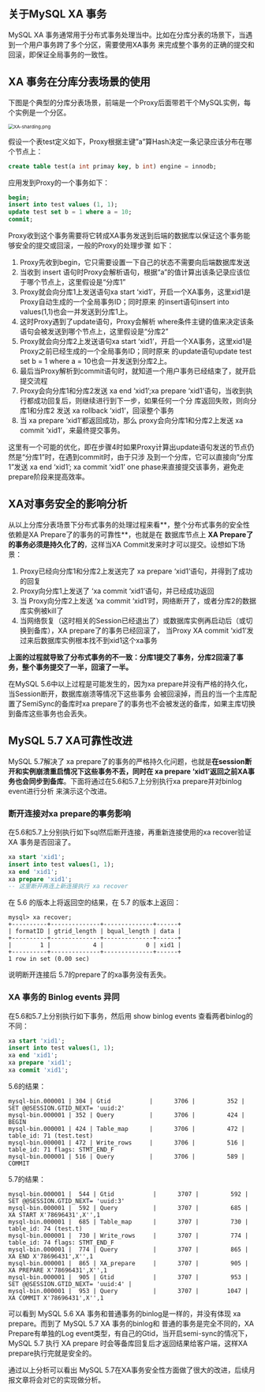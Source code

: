 ## 关于MySQL XA 事务

MySQL XA 事务通常用于分布式事务处理当中。比如在分库分表的场景下，当遇到一个用户事务跨了多个分区，需要使用XA事务 来完成整个事务的正确的提交和回滚，即保证全局事务的一致性。

## XA 事务在分库分表场景的使用

下图是个典型的分库分表场景，前端是一个Proxy后面带若干个MySQL实例，每个实例是一个分区。

<img src="http://blog-1259650185.cosbj.myqcloud.com/img/202203/31/1648707243.png" alt="XA-sharding.png" style="zoom: 67%;" />

假设一个表test定义如下，Proxy根据主键”a”算Hash决定一条记录应该分布在哪个节点上：

```sql
create table test(a int primay key, b int) engine = innodb;
```

应用发到Proxy的一个事务如下：

```sql
begin;
insert into test values (1, 1);
update test set b = 1 where a = 10;
commit;
```

Proxy收到这个事务需要将它转成XA事务发送到后端的数据库以保证这个事务能够安全的提交或回滚，一般的Proxy的处理步骤 如下：

1. Proxy先收到begin，它只需要设置一下自己的状态不需要向后端数据库发送
2. 当收到 insert 语句时Proxy会解析语句，根据“a”的值计算出该条记录应该位于哪个节点上，这里假设是“分库1”
3. Proxy就会向分库1上发送语句xa start ‘xid1’，开启一个XA事务，这里xid1是Proxy自动生成的一个全局事务ID；同时原来 的insert语句insert into values(1,1)也会一并发送到分库1上。
4. 这时Proxy遇到了update语句，Proxy会解析 where条件主键的值来决定该条语句会被发送到哪个节点上，这里假设是“分库2”
5. Proxy就会向分库2上发送语句xa start ‘xid1’，开启一个XA事务，这里xid1是Proxy之前已经生成的一个全局事务ID；同时原来 的update语句update test set b = 1 where a = 10也会一并发送到分库2上。
6. 最后当Proxy解析到commit语句时，就知道一个用户事务已经结束了，就开启提交流程
7. Proxy会向分库1和分库2发送 xa end ‘xid1’;xa prepare ‘xid1’语句，当收到执行都成功回复后，则继续进行到下一步，如果任何一个分 库返回失败，则向分库1和分库2 发送 xa rollback ‘xid1’，回滚整个事务
8. 当 xa prepare ‘xid1’都返回成功，那么 proxy会向分库1和分库2上发送 xa commit ‘xid1’，来最终提交事务。

这里有一个可能的优化，即在步骤4时如果Proxy计算出update语句发送的节点仍然是“分库1”时，在遇到commit时，由于只涉 及到一个分库，它可以直接向“分库1”发送 xa end ‘xid1’; xa commit ‘xid1’ one phase来直接提交该事务，避免走 prepare阶段来提高效率。

## XA对事务安全的影响分析

从以上分库分表场景下分布式事务的处理过程来看**，整个分布式事务的安全性依赖是XA Prepare了的事务的可靠性**，也就是在 数据库节点上 **XA Prepare了的事务必须是持久化了的**，这样当XA Commit发来时才可以提交。设想如下场景：

1. Proxy已经向分库1和分库2上发送完了 xa prepare ‘xid1’语句，并得到了成功的回复
2. Proxy向分库1上发送了 ‘xa commit ‘xid1’语句，并已经成功返回
3. 当 Proxy向分库2上发送 ‘xa commit ‘xid1’时，网络断开了，或者分库2的数据库实例被kill了
4. 当网络恢复（这时相关的Session已经退出了）或数据库实例再启动后（或切换到备库），XA prepare了的事务已经回滚了， 当Proxy XA commit ‘xid1’发过来后数据库实例根本找不到xid1这个xa事务

**上面的过程就导致了分布式事务的不一致：分库1提交了事务，分库2回滚了事务，整个事务提交了一半，回滚了一半。**

在MySQL 5.6中以上过程是可能发生的，因为xa prepare并没有严格的持久化，当Session断开，数据库崩溃等情况下这些事务 会被回滚掉，而且的当一个主库配置了SemiSync的备库时xa prepare了的事务也不会被发送的备库，如果主库切换到备库这些事务也会丢失。

## MySQL 5.7 XA可靠性改进

MySQL 5.7解决了 xa prepare了的事务的严格持久化问题，也就是**在session断开和实例崩溃重启情况下这些事务不丢，同时在 xa prepare ‘xid1’返回之前XA事务也会同步到备库**。下面将通过在5.6和5.7上分别执行xa prepare并对binlog event进行分析 来演示这个改进。

### 断开连接对xa prepare的事务影响

在5.6和5.7上分别执行如下sql然后断开连接，再重新连接使用的xa recover验证 XA 事务是否回滚了。

```sql
xa start 'xid1';
insert into test values(1, 1);
xa end 'xid1';
xa prepare 'xid1';
-- 这里断开再连上新连接执行 xa recover
```

在 5.6 的版本上将返回空的结果，在 5.7 的版本上返回：

```shell
mysql> xa recover;
+----------+--------------+--------------+------+
| formatID | gtrid_length | bqual_length | data |
+----------+--------------+--------------+------+
|        1 |            4 |            0 | xid1 |
+----------+--------------+--------------+------+
1 row in set (0.00 sec)
```

说明断开连接后 5.7的prepare了的xa事务没有丢失。

### XA 事务的 Binlog events 异同

在5.6和5.7上分别执行如下事务，然后用 show binlog events 查看两者binlog的不同：

```sql
xa start 'xid1';
insert into test values(1, 1);
xa end 'xid1';
xa prepare 'xid1';
xa commit 'xid1';
```

5.6的结果：

```
mysql-bin.000001 | 304 | Gtid           |      3706 |         352 | SET @@SESSION.GTID_NEXT= 'uuid:2'
mysql-bin.000001 | 352 | Query          |      3706 |         424 | BEGIN
mysql-bin.000001 | 424 | Table_map      |      3706 |         472 | table_id: 71 (test.test)
mysql-bin.000001 | 472 | Write_rows     |      3706 |         516 | table_id: 71 flags: STMT_END_F
mysql-bin.000001 | 516 | Query          |      3706 |         589 | COMMIT
```

5.7的结果：

```
mysql-bin.000001 |  544 | Gtid           |      3707 |         592 | SET @@SESSION.GTID_NEXT= 'uuid:3'
mysql-bin.000001 |  592 | Query          |      3707 |         685 | XA START X'78696431',X'',1
mysql-bin.000001 |  685 | Table_map      |      3707 |         730 | table_id: 74 (test.t) 
mysql-bin.000001 |  730 | Write_rows     |      3707 |         774 | table_id: 74 flags: STMT_END_F
mysql-bin.000001 |  774 | Query          |      3707 |         865 | XA END X'78696431',X'',1 
mysql-bin.000001 |  865 | XA_prepare     |      3707 |         905 | XA PREPARE X'78696431',X'',1
mysql-bin.000001 |  905 | Gtid           |      3707 |         953 | SET @@SESSION.GTID_NEXT= 'uuid:4' |
mysql-bin.000001 |  953 | Query          |      3707 |        1047 | XA COMMIT X'78696431',X'',1
```

可以看到 MySQL 5.6 XA 事务和普通事务的binlog是一样的，并没有体现 xa prepare。而到了 MySQL 5.7 XA 事务的binlog和 普通的事务是完全不同的，XA Prepare有单独的Log event类型，有自己的Gtid，当开启semi-sync的情况下，MySQL 5.7 执行 XA prepare 时会等备库回复后才返回结果给客户端，这样XA prepare执行完就是安全的。

通过以上分析可以看出 MySQL 5.7在XA事务安全性方面做了很大的改进，后续月报文章将会对它的实现做分析。
